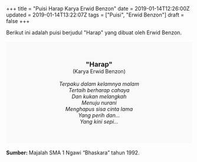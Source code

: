 +++
title = "Puisi Harap Karya Erwid Benzon"
date = 2019-01-14T12:26:00Z
updated = 2019-01-14T13:22:07Z
tags = ["Puisi", "Erwid Benzon"]
draft = false
+++

<div dir="ltr" style="text-align: left;" trbidi="on"><div dir="ltr" style="text-align: left;" trbidi="on"><div dir="ltr" style="text-align: left;" trbidi="on"><div dir="ltr" style="text-align: left;" trbidi="on"><div style="text-align: justify;">Berikut ini adalah puisi berjudul "Harap" yang dibuat oleh Erwid Benzon. </div><br /><div style="background: #FAFAFA; font-size: 14px; height: auto; margin: 0 auto; padding: 50px; text-align: center; width: auto;"><span style="font-size: 18px;"><b>"Harap"</b></span><br />(Karya Erwid Benzon)<br /><br /><i>Terpaku dalam kelamnya malam<br />Tertaih berharap cahaya<br />Dan kukan melangkah<br />Menuju nurani<br />Menghapus sisa cinta lama<br />Yang perih dan...<br />Yang kini sepi...</i> </div></div></div></div><div style="text-align: justify;"><br /></div><div style="text-align: justify;"><b>Sumber: </b>Majalah SMA 1 Ngawi “Bhaskara” tahun 1992.</div></div>
